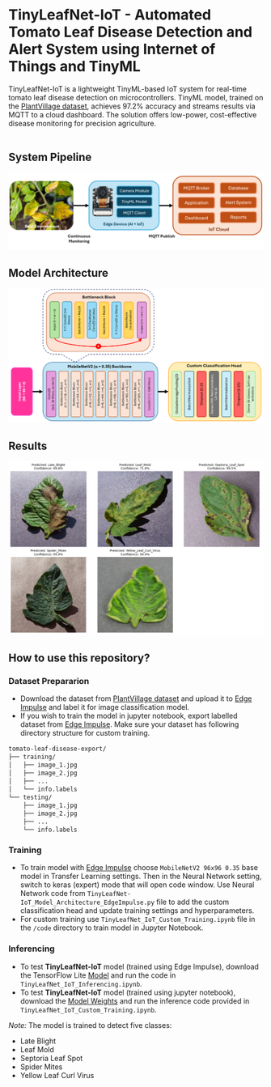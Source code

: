 # TinyLeafNet-IoT - Automated Tomato Leaf Disease Detection and Alert System using Internet of Things and TinyML
TinyLeafNet-IoT is a lightweight TinyML-based IoT system for real-time tomato leaf disease detection on microcontrollers. TinyML model, trained on the <a href="https://github.com/spMohanty/PlantVillage-Dataset">PlantVillage dataset</a>, achieves 97.2% accuracy and streams results via MQTT to a cloud dashboard. The solution offers low-power, cost-effective disease monitoring for precision agriculture.
<br/><br/>
## System Pipeline
<img src="images/system pipeline.png"/>

## Model Architecture

<img src="images/tinymlleafnet-iot_architecture.png"/>

## Results
<img src="images/results.png"/>

## How to use this repository?
### Dataset Prepararion
- Download the dataset from <a href="https://github.com/spMohanty/PlantVillage-Dataset">PlantVillage dataset</a> and upload it to <a href="https://edgeimpulse.com/">Edge Impulse</a> and label it for image classification model.
- If you wish to train the model in jupyter notebook, export labelled dataset from <a href="https://edgeimpulse.com/">Edge Impulse</a>. Make sure your dataset has following directory structure for custom training.
```
tomato-leaf-disease-export/
├── training/
│   ├── image_1.jpg
│   ├── image_2.jpg
│   ├── ...
│   └── info.labels
└── testing/
    ├── image_1.jpg
    ├── image_2.jpg
    ├── ...
    └── info.labels
```
### Training
- To train model with <a href="https://edgeimpulse.com/">Edge Impulse</a> choose `MobileNetV2 96x96 0.35` base model in Transfer Learning settings. Then in the Neural Network setting, switch to keras (expert) mode that will open code window. Use Neural Network code from `TinyLeafNet-IoT_Model_Architecture_EdgeImpulse.py` file to add the custom classification head and update training settings and hyperparameters.
- For custom training use `TinyLeafNet_IoT_Custom_Training.ipynb` file in the `/code` directory to train model in Jupyter Notebook.

### Inferencing
- To test **TinyLeafNet-IoT** model (trained using Edge Impulse), download the TensorFlow Lite <a href="https://github.com/tim3in/TinyLeafNet-IoT/blob/main/models/TinyLeafNet-IoT_EdgeImpulse.lite">Model</a> and run the code in `TinyLeafNet_IoT_Inferencing.ipynb`.
- To test **TinyLeafNet-IoT** model (trained using jupyter notebook), download the <a href="https://github.com/tim3in/TinyLeafNet-IoT/blob/main/models/TinyLeafNet-IoT_Custom.h5">Model Weights</a> and run the inference code provided in `TinyLeafNet_IoT_Custom_Training.ipynb`.

*Note:* The model is trained to detect five classes:<br/>

- Late Blight
- Leaf Mold
- Septoria Leaf Spot
- Spider Mites
- Yellow Leaf Curl Virus
